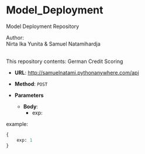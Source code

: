 # Model_Deployment
Model Deployment Repository

Author:<br>
Nirta Ika Yunita & Samuel Natamihardja

<br>
This repository contents: 
German Credit Scoring

* **URL**: http://samuelnatami.pythonanywhere.com/api  


* **Method**: `POST`
	
* **Parameters**
	
	* **Body**: 
		* exp: 


example:
```python
{
	exp: 1
}
```
